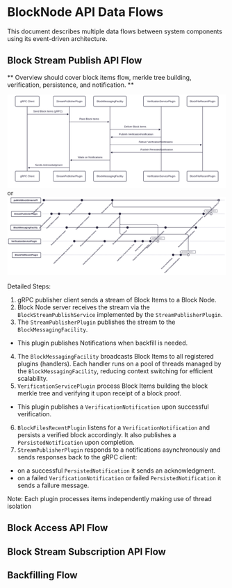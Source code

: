 # BlockNode API Data Flows

This document describes multiple data flows between system components using its event-driven architecture.

## Block Stream Publish API Flow

** Overview should cover block items flow, merkle tree building, verification, persistence, and notification. **

![block-item-publish-flow](./../../assets/block-item-publish-flow.svg)
or
![block-n-acknowledgment-flow](./../../assets/block-n-acknowledgement-flow.svg)

Detailed Steps:
1. gRPC publisher client sends a stream of Block Items to a Block Node.
2. Block Node server receives the stream via the `BlockStreamPublishService` implemented by the `StreamPublisherPlugin`.
3. The `StreamPublisherPlugin` publishes the stream to the `BlockMessagingFacility`.
  - This plugin publishes Notifications when backfill is needed.
4. The `BlockMessagingFacility` broadcasts Block Items to all registered plugins (handlers). Each handler runs on a pool
  of threads managed by the `BlockMessagingFacility`, reducing context switching for efficient scalability.
5. `VerificationServicePlugin` process Block Items building the block merkle tree and verifying it upon receipt of a
  block proof.
  - This plugin publishes a `VerificationNotification` upon successful verification.
6. `BlockFilesRecentPlugin` listens for a `VerificationNotification` and persists a verified block accordingly. It also
  publishes a `PersistedNotification` upon completion.
7. `StreamPublisherPlugin` responds to a notifications asynchronously and sends responses back to the gRPC client:
  - on a successful `PersistedNotification` it sends an acknowledgment.
  - on a failed `VerificationNotification` or failed `PersistedNotification` it sends a failure message.

Note: Each plugin processes items independently making use of thread isolation

## Block Access API Flow


## Block Stream Subscription API Flow


## Backfilling Flow

